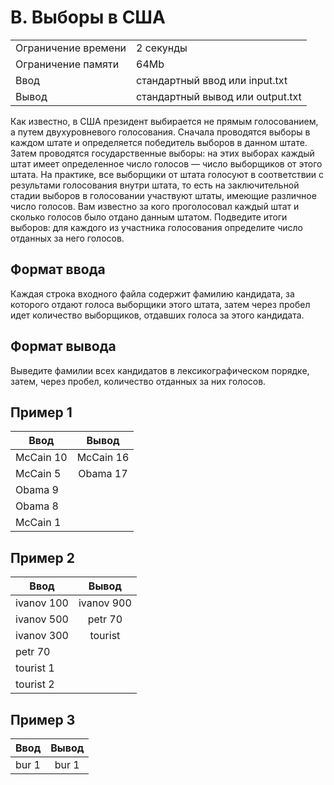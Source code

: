# B. Выборы в США

|                     |                                  |
| ------------------- | -------------------------------- |
| Ограничение времени | 2 секунды                        |
| Ограничение памяти  | 64Mb                             |
| Ввод                | стандартный ввод или input.txt   |
| Вывод               | стандартный вывод или output.txt |

Как известно, в США президент выбирается не прямым голосованием, а путем двухуровневого голосования. Сначала проводятся выборы в каждом штате и определяется победитель выборов в данном штате. Затем проводятся государственные выборы: на этих выборах каждый штат имеет определенное число голосов — число выборщиков от этого штата. На практике, все выборщики от штата голосуют в соответствии с результами голосования внутри штата, то есть на заключительной стадии выборов в голосовании участвуют штаты, имеющие различное число голосов. Вам известно за кого проголосовал каждый штат и сколько голосов было отдано данным штатом. Подведите итоги выборов: для каждого из участника голосования определите число отданных за него голосов.

## Формат ввода

Каждая строка входного файла содержит фамилию кандидата, за которого отдают голоса выборщики этого штата, затем через пробел идет количество выборщиков, отдавших голоса за этого кандидата.

## Формат вывода

Выведите фамилии всех кандидатов в лексикографическом порядке, затем, через пробел, количество отданных за них голосов.

## Пример 1

| Ввод      |   Вывод   |
| --------- | :-------: |
| McCain 10 | McCain 16 |
| McCain 5  | Obama 17  |
| Obama 9   |
| Obama 8   |
| McCain 1  |

## Пример 2

| Ввод       |   Вывод    |
| ---------- | :--------: |
| ivanov 100 | ivanov 900 |
| ivanov 500 |  petr 70   |
| ivanov 300 |  tourist   |
| petr 70    |
| tourist 1  |
| tourist 2  |

## Пример 3

| Ввод  | Вывод |
| ----- | :---: |
| bur 1 | bur 1 |